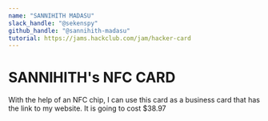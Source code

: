 ```yaml
---
name: "SANNIHITH MADASU"
slack_handle: "@sekenspy"
github_handle: "@sannihith-madasu"
tutorial: https://jams.hackclub.com/jam/hacker-card
---
```


# SANNIHITH's NFC CARD

<!-- Describe your board in 2-3 sentences. What are you making? What will it do? --> With the help of an NFC chip, I can use this card as a business card that has the link to my website.

<!-- How much is it going to cost? --> It is going to cost $38.97

<!-- Tell us a little bit about your design process. What were some challenges? What helped? ***Totally optional*** -->
